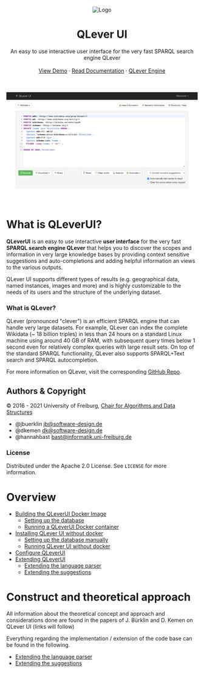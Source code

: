 <p align="center">
  <br>
  <img src="backend/static/favicon.ico" alt="Logo" width="80" height="80">
</p>
<h1 align="center">QLever UI</h1>
<p align="center">
  An easy to use interactive user interface for the very fast SPARQL search engine QLever<br><br />
    <a href="https://qlever.cs.uni-freiburg.de/wikidata">View Demo</a>
    ·
    <a href="#overview">Read Documentation</a>
    ·
    <a href="https://github.com/ad-freiburg/QLever">QLever Engine</a>
</p>
<br><br>
  <div style="text-align: center;">
    <img src="docs/screenshot.png" alt="QLever UI">
</div>
</p>
<br>

# What is QLeverUI?
**QLeverUI** is an easy to use interactive **user interface** for the very fast **SPARQL search engine QLever** that helps you to discover the scopes and information in very large knowledge bases by providing context sensitive suggestions and auto-completions and adding helpful information an views to the various outputs.

QLever UI supports different types of results (e.g. geographical data, named instances, images and more) and is highly customizable to the needs of its users and the structure of the underlying dataset.
### What is QLever?
QLever (pronounced "clever") is an efficient SPARQL engine that can handle very large datasets. For example, QLever can index the complete Wikidata (~ 18 billion triples) in less than 24 hours on a standard Linux machine using around 40 GB of RAM, with subsequent query times below 1 second even for relatively complex queries with large result sets. On top of the standard SPARQL functionality, QLever also supports SPARQL+Text search and SPARQL autocompletion.

For more information on QLever, visit the corresponding [GitHub Repo](https://github.com/ad-freiburg/QLever).
## Authors & Copyright
© 2016 - 2021 University of Freiburg, [Chair for Algorithms and Data Structures](https://ad.cs.uni-freiburg.de/)

- @jbuerklin <jb@software-design.de>   
- @dkemen <dk@software-design.de>
- @hannahbast <bast@informatik.uni-freiburg.de>

### License
Distributed under the Apache 2.0 License. See `LICENSE` for more information.
# Overview
* [Building the QLeverUI Docker Image](docs/install_qleverui.md#building-the-qleverui-docker-container)
    * [Setting up the database](docs/install_qleverui.md#setting-up-the-database)
    * [Running a QLeverUI Docker container](docs/install_qleverui.md#running-a-qleverui-docker-container)
* [Installing QLever UI without docker](docs/install_qleverui.md#installing-qlever-ui-without-docker)
    * [Setting up the database manually](docs/install_qleverui.md#setting-up-the-database-manually)
    * [Running QLever UI without docker](docs/install_qleverui.md#running-qlever-ui-without-docker)
* [Configure QLeverUI](docs/configure_qleverui.md)
* [Extending QLeverUI](#construct-and-theoretical-approach)
    * [Extending the language parser](docs/extending_parser.md)
    * [Extending the suggestions](docs/extending_suggestions.md)
# Construct and theoretical approach
All information about the theoretical concept and approach and considerations done are found in the papers of J. Bürklin and D. Kemen on QLever UI (links will follow)

Everything regarding the implementation / extension of the code base can be found in the following.

* [Extending the language parser](docs/extending_parser.md)
* [Extending the suggestions](docs/extending_suggestions.md)